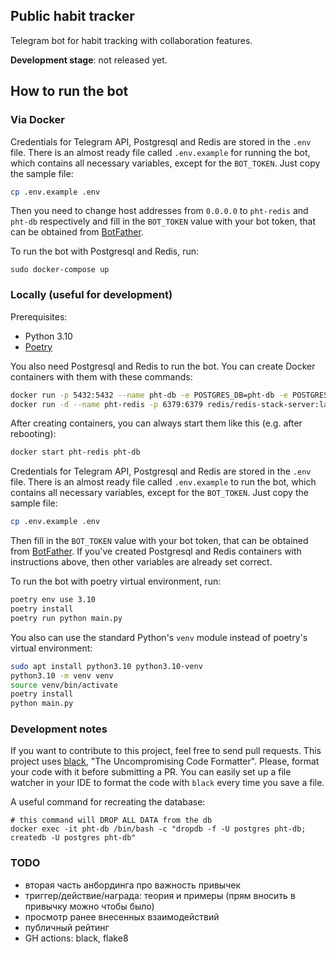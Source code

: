 ## Public habit tracker

Telegram bot for habit tracking with collaboration features.

**Development stage**: not released yet.

## How to run the bot

### Via Docker

Credentials for Telegram API, Postgresql and Redis are stored in the `.env` file.
There is an almost ready file called `.env.example` for running the bot,
which contains all necessary variables, except for the `BOT_TOKEN`. Just copy
the sample file:

```bash
cp .env.example .env
```

Then you need to change host addresses from `0.0.0.0` to `pht-redis` and `pht-db`
respectively and fill in the `BOT_TOKEN` value with your bot token, that can be obtained
from [BotFather](https://t.me/BotFather).

To run the bot with Postgresql and Redis, run:

```
sudo docker-compose up
```

### Locally (useful for development)

Prerequisites:

- Python 3.10
- [Poetry](https://python-poetry.org/docs/)

You also need Postgresql and Redis to run the bot. You can create Docker
containers with them with these commands:

```bash
docker run -p 5432:5432 --name pht-db -e POSTGRES_DB=pht-db -e POSTGRES_PASSWORD=postgres -d postgres
docker run -d --name pht-redis -p 6379:6379 redis/redis-stack-server:latest
```

After creating containers, you can always start them like this (e.g. after
rebooting):

```bash
docker start pht-redis pht-db
```

Credentials for Telegram API, Postgresql and Redis are stored in the `.env`
file. There is an almost ready file called `.env.example` to run the bot,
which contains all necessary variables, except for the `BOT_TOKEN`. Just copy
the sample file:

```bash
cp .env.example .env
```

Then fill in the `BOT_TOKEN` value with your bot token, that can be obtained
from [BotFather](https://t.me/BotFather). If you've created Postgresql and Redis
containers with instructions above, then other variables are already set correct.

To run the bot with poetry virtual environment, run:

```bash
poetry env use 3.10
poetry install
poetry run python main.py
```

You also can use the standard Python's `venv` module instead of poetry's
virtual environment:

```bash
sudo apt install python3.10 python3.10-venv
python3.10 -m venv venv
source venv/bin/activate
poetry install
python main.py
```

### Development notes

If you want to contribute to this project, feel free to send pull requests.
This project uses [black](https://github.com/psf/black),
"The Uncompromising Code Formatter". Please, format
your code with it before submitting a PR. You can easily set up a file
watcher in your IDE to format the code with `black` every time you save a file.

A useful command for recreating the database:

```
# this command will DROP ALL DATA from the db
docker exec -it pht-db /bin/bash -c "dropdb -f -U postgres pht-db; createdb -U postgres pht-db"
```

### TODO

- вторая часть анбординга про важность привычек
- триггер/действие/награда: теория и примеры (прям вносить в привычку можно
  чтобы было)
- просмотр ранее внесенных взаимодействий
- публичный рейтинг
- GH actions: black, flake8
